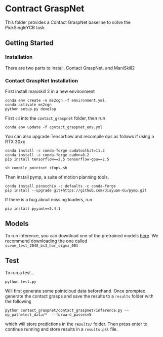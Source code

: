 # Contract GraspNet

This folder provides a Contact GraspNet baseline to solve the PickSingleYCB task

## Getting Started

### Installation

There are two parts to install, Contact GraspNet, and ManiSkill2

### Contact GraspNet Installation

First install maniskill 2 in a new environment
```
conda env create -n ms2cgn -f environment.yml
conda activate ms2cgn
python setup.py develop
```


First `cd` into the `contact_graspnet` folder, then run

```
conda env update -f contact_graspnet_env.yml
```

You can also upgrade Tensorflow and recompile ops as follows if using a RTX 30xx
```
conda install -c conda-forge cudatoolkit=11.2
conda install -c conda-forge cudnn=8.2
pip install tensorflow==2.5 tensorflow-gpu==2.5

sh compile_pointnet_tfops.sh
```


Then install pymp, a suite of motion planning tools.
```
conda install pinocchio -c defaults -c conda-forge
pip install --upgrade git+https://github.com/Jiayuan-Gu/pymp.git
```

If there is a bug about missing loaders, run
```
pip install pyyaml==5.4.1
```
<!-- 
If mlab visualization fails, you may need this:
```
export ETS_TOOLKIT=qt4
export QT_API=pyqt5
``` -->

## Models

To run inference, you can download one of the pretrained models [here](https://drive.google.com/drive/folders/1tBHKf60K8DLM5arm-Chyf7jxkzOr5zGl?usp=sharing). We recommend downloading the one called
`scene_test_2048_bs3_hor_sigma_001`


## Test

To run a test...

```
python test.py
```
Will first generate some pointcloud data beforehand. Once prompted, generate the contact grasps and save the results to a `results` folder with the following

```
python contact_graspnet/contact_graspnet/inference.py --np_path=test_data/*  --forward_passes=5
```

which will store predictions in the `results/` folder. Then press enter to continue running and store results in a `results.pkl` file.